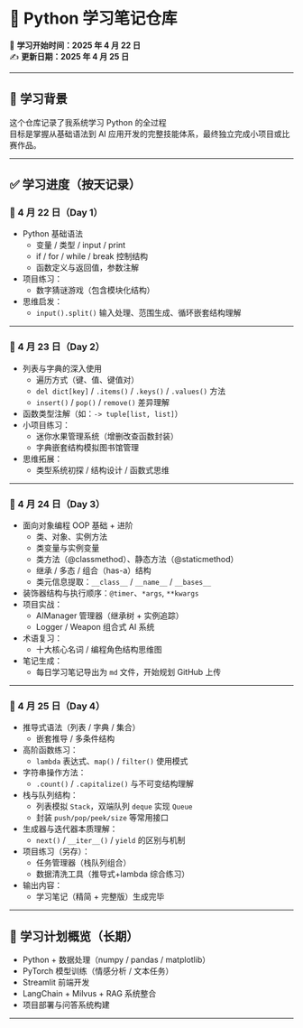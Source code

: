 # 🧠 Python 学习笔记仓库

📅 **学习开始时间：2025 年 4 月 22 日**  
✍️ **更新日期：2025 年 4 月 25 日**

---

## 🏁 学习背景

这个仓库记录了我系统学习 Python 的全过程  
目标是掌握从基础语法到 AI 应用开发的完整技能体系，最终独立完成小项目或比赛作品。

---

## ✅ 学习进度（按天记录）

### 📅 4 月 22 日（Day 1）

- Python 基础语法
  - 变量 / 类型 / input / print
  - if / for / while / break 控制结构
  - 函数定义与返回值，参数注解
- 项目练习：
  - 数字猜谜游戏（包含模块化结构）
- 思维启发：
  - `input().split()` 输入处理、范围生成、循环嵌套结构理解

---

### 📅 4 月 23 日（Day 2）

- 列表与字典的深入使用
  - 遍历方式（键、值、键值对）
  - `del dict[key]` / `.items()` / `.keys()` / `.values()` 方法
  - `insert()` / `pop()` / `remove()` 差异理解
- 函数类型注解（如：`-> tuple[list, list]`）
- 小项目练习：
  - 迷你水果管理系统（增删改查函数封装）
  - 字典嵌套结构模拟图书馆管理
- 思维拓展：
  - 类型系统初探 / 结构设计 / 函数式思维

---

### 📅 4 月 24 日（Day 3）

- 面向对象编程 OOP 基础 + 进阶
  - 类、对象、实例方法
  - 类变量与实例变量
  - 类方法（@classmethod）、静态方法（@staticmethod）
  - 继承 / 多态 / 组合（has-a）结构
  - 类元信息提取：`__class__` / `__name__` / `__bases__`
- 装饰器结构与执行顺序：`@timer`、`*args`, `**kwargs`
- 项目实战：
  - AIManager 管理器（继承树 + 实例追踪）
  - Logger / Weapon 组合式 AI 系统
- 术语复习：
  - 十大核心名词 / 编程角色结构思维图
- 笔记生成：
  - 每日学习笔记导出为 `md` 文件，开始规划 GitHub 上传

---

### 📅 4 月 25 日（Day 4）

- 推导式语法（列表 / 字典 / 集合）
  - 嵌套推导 / 多条件结构
- 高阶函数练习：
  - `lambda` 表达式、`map()` / `filter()` 使用模式
- 字符串操作方法：
  - `.count()` / `.capitalize()` 与不可变结构理解
- 栈与队列结构：
  - 列表模拟 `Stack`，双端队列 `deque` 实现 `Queue`
  - 封装 `push/pop/peek/size` 等常用接口
- 生成器与迭代器本质理解：
  - `next()` / `__iter__()` / `yield` 的区别与机制
- 项目练习（另存）：
  - 任务管理器（栈队列组合）
  - 数据清洗工具（推导式+lambda 综合练习）
- 输出内容：
  - 学习笔记（精简 + 完整版）生成完毕

---

## 📌 学习计划概览（长期）

- Python + 数据处理（numpy / pandas / matplotlib）
- PyTorch 模型训练（情感分析 / 文本任务）
- Streamlit 前端开发
- LangChain + Milvus + RAG 系统整合
- 项目部署与问答系统构建

---

